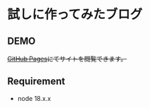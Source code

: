 
# 試しに作ってみたブログ
## DEMO

~~[GitHub Pages](https://naoyamaki.github.io/blog/)にてサイトを閲覧できます。~~

## Requirement

* node 18.x.x

